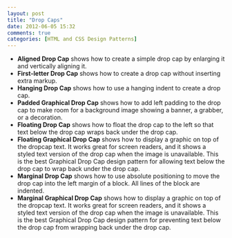 ```yaml
---
layout: post
title: "Drop Caps"
date: 2012-06-05 15:32
comments: true
categories: [HTML and CSS Design Patterns]
---
```


<div><ul>
<li><strong>Aligned Drop Cap</strong> shows how to create a simple drop cap by enlarging it and
vertically aligning it.</li>
<li><strong>First-letter Drop Cap</strong> shows how to create a drop cap without inserting extra
markup.</li>
<li><strong>Hanging Drop Cap</strong> shows how to use a hanging indent to create a drop cap.</li>
<li><strong>Padded Graphical Drop Cap</strong> shows how to add left padding to the drop cap to
make room for a background image showing a banner, a grabber, or a decoration.</li>
<li><strong>Floating Drop Cap</strong> shows how to float the drop cap to the left so that text below
the drop cap wraps back under the drop cap.</li>
<li><strong>Floating Graphical Drop Cap</strong> shows how to display a graphic on top of the
dropcap text. It works great for screen readers, and it shows a styled text version of
the drop cap when the image is unavailable. This is the best Graphical Drop Cap
design pattern for allowing text below the drop cap to wrap back under the drop
cap.</li>
<li><strong>Marginal Drop Cap</strong> shows how to use absolute positioning to move the drop cap
into the left margin of a block. All lines of the block are indented.</li>
<li><strong>Marginal Graphical Drop Cap</strong> shows how to display a graphic on top of the
dropcap text. It works great for screen readers, and it shows a styled text version of
the drop cap when the image is unavailable. This is the best Graphical Drop Cap
design pattern for preventing text below the drop cap from wrapping back under
the drop cap.</li>
</ul></div>